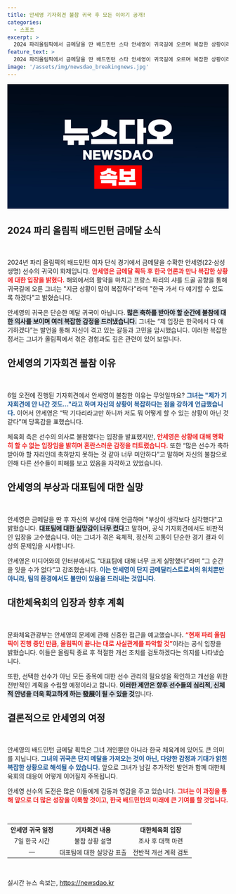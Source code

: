 ```yaml
---
title: 안세영 기자회견 불참 귀국 후 모든 이야기 공개!
categories:
  - 스포츠
excerpt: >
  2024 파리올림픽에서 금메달을 딴 배드민턴 스타 안세영이 귀국길에 오르며 복잡한 상황이라고 언급했다. 그는 대표팀에 대한 실망감을 드러내며 추가 입장을 예고했다. 과연 그의 진솔한 속마음은 무엇일까?
feature_text: >
  2024 파리올림픽에서 금메달을 딴 배드민턴 스타 안세영이 귀국길에 오르며 복잡한 상황이라고 언급했다. 그는 대표팀에 대한 실망감을 드러내며 추가 입장을 예고했다. 과연 그의 진솔한 속마음은 무엇일까?
image: '/assets/img/newsdao_breakingnews.jpg'
---
```


<p><img src="/assets/img/newsdao_breakingnews.jpg" alt="ontimetimes 속보" /></p>

<h2 data-ke-size="size26">2024 파리 올림픽 배드민턴 금메달 소식</h2>

<p data-ke-size="size16">&nbsp;</p>

<p>2024년 파리 올림픽의 배드민턴 여자 단식 경기에서 금메달을 수확한 안세영(22·삼성생명) 선수의 귀국이 화제입니다. <b><span style="color: #ee2323;">안세영은 금메달 획득 후 한국 언론과 만나 복잡한 상황에 대한 입장을 밝혔다.</span></b> 해외에서의 활약을 마치고 프랑스 파리의 샤를 드골 공항을 통해 귀국길에 오른 그녀는 "지금 상황이 많이 복잡하다"라며 "한국 가서 다 얘기할 수 있도록 하겠다"고 밝혔습니다. </p>

<p>안세영의 귀국은 단순한 메달 귀국이 아닙니다. <b><span style="background-color: #21538527;">많은 축하를 받아야 할 순간에 불참에 대한 의사를 보이며 여러 복잡한 감정을 드러냈습니다.</span></b> 그녀는 “제 입장은 한국에서 다 얘기하겠다”는 발언을 통해 자신이 겪고 있는 갈등과 고민을 암시했습니다. 이러한 복잡한 정서는 그녀가 올림픽에서 겪은 경험과도 깊은 관련이 있어 보입니다. </p>

<h2 data-ke-size="size26">안세영의 기자회견 불참 이유</h2>

<p data-ke-size="size16">&nbsp;</p>

<p>6일 오전에 진행된 기자회견에서 안세영이 불참한 이유는 무엇일까요? <b><span style="color: #1a5490;">그녀는 "제가 기자회견에 안 나간 것도…"라고 하며 자신의 상황이 복잡하다는 점을 강하게 언급했습니다.</span></b> 이어서 안세영은 “딱 기다리라고만 하니까 저도 뭐 어떻게 할 수 있는 상황이 아닌 것 같다”며 당혹감을 표했습니다.</p>

<p>체육회 측은 선수의 의사로 불참했다는 입장을 발표했지만, <b><span style="color: #ee2323;">안세영은 상황에 대해 명확히 할 수 없는 입장임을 밝히며 혼란스러운 감정을 터트렸습니다.</span></b> 또한 “많은 선수가 축하받아야 할 자리인데 축하받지 못하는 것 같아 너무 미안하다”고 말하며 자신의 불참으로 인해 다른 선수들이 피해를 보고 있음을 자각하고 있었습니다. </p>

<h2 data-ke-size="size26">안세영의 부상과 대표팀에 대한 실망</h2>

<p data-ke-size="size16">&nbsp;</p>

<p>안세영은 금메달을 딴 후 자신의 부상에 대해 언급하며 "부상이 생각보다 심각했다"고 밝혔습니다. <b><span style="background-color: #21538527;">대표팀에 대한 실망감이 너무 컸다</span></b>고 말하며, 공식 기자회견에서도 비판적인 입장을 고수했습니다. 이는 그녀가 겪은 육체적, 정신적 고통이 단순한 경기 결과 이상의 문제임을 시사합니다.</p>

<p>안세영은 미디어와의 인터뷰에서도 “대표팀에 대해 너무 크게 실망했다”라며 “그 순간을 잊을 수가 없다”고 강조했습니다. <b><span style="color: #1a5490;">이는 안세영이 단지 금메달리스트로서의 위치뿐만 아니라, 팀의 환경에서도 불만이 있음을 드러내는 것입니다.</span></b> </p>

<h2 data-ke-size="size26">대한체육회의 입장과 향후 계획</h2>

<p data-ke-size="size16">&nbsp;</p>

<p>문화체육관광부는 안세영의 문제에 관해 신중한 접근을 예고했습니다. <b><span style="color: #ee2323;">“현재 파리 올림픽이 진행 중인 만큼, 올림픽이 끝나는 대로 사실관계를 파악할 것”</span></b>이라는 공식 입장을 밝혔습니다. 이들은 올림픽 종료 후 적절한 개선 조치를 검토하겠다는 의지를 나타냈습니다.</p>

<p>또한, 선택한 선수가 아닌 모든 종목에 대한 선수 관리의 필요성을 확인하고 개선을 위한 전반적인 계획을 수립할 예정이라고 합니다. <b><span style="background-color: #21538527;">이러한 제안은 향후 선수들의 심리적, 신체적 안녕을 더욱 확고하게 하는 發展이 될 수 있을 것</span></b>입니다.</p>

<h2 data-ke-size="size26">결론적으로 안세영의 여정</h2>

<p data-ke-size="size16">&nbsp;</p>

<p>안세영의 배드민턴 금메달 획득은 그녀 개인뿐만 아니라 한국 체육계에 있어도 큰 의미를 지닙니다. <b><span style="color: #1a5490;">그녀의 귀국은 단지 메달을 가져오는 것이 아닌, 다양한 감정과 기대가 얽힌 복잡한 상황으로 해석될 수 있습니다.</span></b> 앞으로 그녀가 남길 추가적인 발언과 함께 대한체육회의 대응이 어떻게 이어질지 주목됩니다.</p>

<p>안세영 선수의 도전은 많은 이들에게 감동과 영감을 주고 있습니다. <b><span style="color: #ee2323;">그녀는 이 과정을 통해 앞으로 더 많은 성장을 이룩할 것이고, 한국 배드민턴의 미래에 큰 기여를 할 것입니다.</span></b> </p>

<p data-ke-size="size16">&nbsp;</p>

<table style="width: 100%; border-collapse: collapse;">
<tr>
<td style="text-align: center; height: 17px;"><b>안세영 귀국 일정</b></td>
<td style="text-align: center; height: 17px;"><b>기자회견 내용</b></td>
<td style="text-align: center; height: 17px;"><b>대한체육회 입장</b></td>
</tr>
<tr>
<td style="text-align: center; height: 17px;">7일 한국 시간</td>
<td style="text-align: center; height: 17px;">불참 상황 설명</td>
<td style="text-align: center; height: 17px;">조사 후 대책 마련</td>
</tr>
<tr>
<td style="text-align: center; height: 17px;">—</td>
<td style="text-align: center; height: 17px;">대표팀에 대한 실망감 표출</td>
<td style="text-align: center; height: 17px;">전반적 개선 계획 검토</td>
</tr>
</table>

<p data-ke-size="size16">&nbsp;</p>
실시간 뉴스 속보는, <a href="https://newsdao.kr" rel="dofollow">https://newsdao.kr</a>


